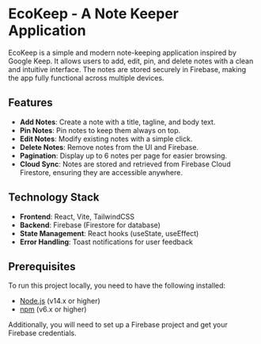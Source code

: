 # EcoKeep - A Note Keeper Application

EcoKeep is a simple and modern note-keeping application inspired by Google Keep. It allows users to add, edit, pin, and delete notes with a clean and intuitive interface. The notes are stored securely in Firebase, making the app fully functional across multiple devices.

## Features

- **Add Notes**: Create a note with a title, tagline, and body text.
- **Pin Notes**: Pin notes to keep them always on top.
- **Edit Notes**: Modify existing notes with a simple click.
- **Delete Notes**: Remove notes from the UI and Firebase.
- **Pagination**: Display up to 6 notes per page for easier browsing.
- **Cloud Sync**: Notes are stored and retrieved from Firebase Cloud Firestore, ensuring they are accessible anywhere.

## Technology Stack

- **Frontend**: React, Vite, TailwindCSS
- **Backend**: Firebase (Firestore for database)
- **State Management**: React hooks (useState, useEffect)
- **Error Handling**: Toast notifications for user feedback

## Prerequisites

To run this project locally, you need to have the following installed:

- [Node.js](https://nodejs.org/) (v14.x or higher)
- [npm](https://www.npmjs.com/) (v6.x or higher)

Additionally, you will need to set up a Firebase project and get your Firebase credentials.
